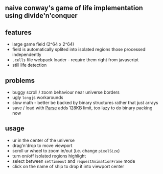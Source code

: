 ## naive conway's game of life implementation using divide'n'conquer

## features

* large game field (2^64 x 2^64)
* field is automatically splited into isolated regions those processed independently
* `.cells` file webpack loader - require them right from javascript
* still life detection

## problems

* buggy scroll / zoom behaviour near universe borders
* ugly `long` js workarounds
* slow math - better be backed by binary structures rather that just arrays
* save / load with [Parse](https://www.parse.com) adds 128KB limit, too lazy to do binary packing now

## usage

* ur in the center of the universe
* drag'n'drop to move viewport
* scroll ur wheel to zoom in/out (i.e. change `pixelSize`)
* turn on/off isolated regions highlight
* select between `setTimeout` and `requestAnimationFrame` mode
* click on the name of ship to drop it into viewport center
